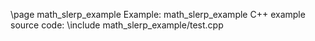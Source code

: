 \page math_slerp_example Example: math_slerp_example
C++ example source code:
\include math_slerp_example/test.cpp

